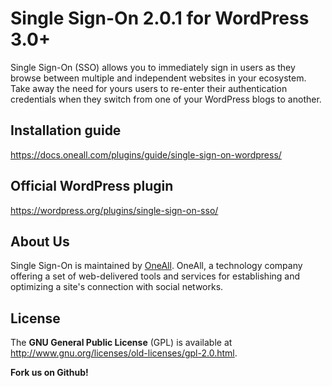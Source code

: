 # Single Sign-On 2.0.1 for WordPress 3.0+
Single Sign-On (SSO) allows you to immediately sign in users as they browse between multiple and independent websites in your ecosystem. 
Take away the need for yours users to re-enter their authentication credentials when they switch from one of your WordPress blogs to another. 


## Installation guide
https://docs.oneall.com/plugins/guide/single-sign-on-wordpress/


## Official WordPress plugin
https://wordpress.org/plugins/single-sign-on-sso/


## About Us
Single Sign-On is maintained by [OneAll](https://www.oneall.com). OneAll, a technology company offering a set of 
web-delivered tools and services for establishing and optimizing a site's connection with social networks.


## License
The **GNU General Public License** (GPL) is available at  
http://www.gnu.org/licenses/old-licenses/gpl-2.0.html.


**Fork us on Github!**

